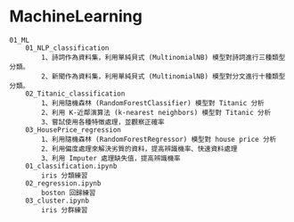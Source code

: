 # MachineLearning
 
	01_ML
		01_NLP_classification 
			1、詩詞作為資料集，利用單純貝式 (MultinomialNB) 模型對詩詞進行三種類型分類。
			2、新聞作為資料集，利用單純貝式 (MultinomialNB) 模型對分文進行十種類型分類。
		02_Titanic_classification
			1、利用隨機森林 (RandomForestClassifier) 模型對 Titanic 分析
			2、利用 K-近鄰演算法 (k-nearest neighbors) 模型對 Titanic 分析
			3、嘗試使用各種特徵處理，並觀察正確率
		03_HousePrice_regression
			1、利用隨機森林 (RandomForestRegressor) 模型對 house price 分析
			2、利用偏度處理來解決劣質的資料，提高辨識機率、快速資料處理
			3、利用 Imputer 處理缺失值，提高辨識機率
		01_classification.ipynb
			iris 分類練習
		02_regression.ipynb
			boston 回歸練習
		03_cluster.ipynb
			iris 分群練習
